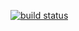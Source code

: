 
[![build status](https://gitlab.com/wits-dev/roidis/badges/master/build.svg)](https://gitlab.com/wits-dev/roidis/commits/master)